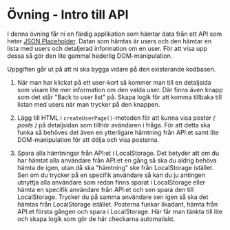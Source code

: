 # Övning - Intro till API

I denna övning får ni en färdig applikation som hämtar data från ett API som heter [JSON Placeholder](https://jsonplaceholder.typicode.com/). Datan som hämtas är users och den hämtar en lista med users och detaljerad information om en user. För att visa upp dessa så gör den lite gammal hederlig DOM-manipulation.

Uppgiften går ut på att ni ska bygga vidare på den existerande kodbasen.

1. När man har klickat på ett user-kort så kommer man till en detaljsida som visare lite mer information om den valda user. Där finns även knapp som det står "Back to user list" på. Skapa logik för att komma tillbaka till listan med users när man trycker på den knappen.

2. Lägg till HTML i `createUserPage()`-metoden för att kunna visa poster _( posts )_ på detaljsidan som tillhör avändaren i fråga. För att detta ska funka så behöves det även en ytterligare hämtning från API:et samt lite DOM-manipulation för att dölja och visa posterna.

3. Spara alla hämtningar från API:et i LocalStorage. Det betyder att om du har hämtat alla användare från API:et en gång så ska du aldrig behöva hämta de igen, utan då ska "hämtning" ske från LocalStorage istället. Sen om du trycker på en specifik användare så kan du ju antingen utnyttja alla användare som redan finns sparat i LocalStorage eller hämta en specifik användare från API:et och sen spara den till LocalStorage. Trycker du på samma användare sen igen så ska det hämtas från LocalStorage istället. Posterna funkar likadant, hämta från API:et första gången och spara i LocalStorage. Här får man tänkta till lite och skapa logik som gör de här checkarna automatiskt.
